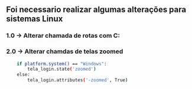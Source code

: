 ## Foi necessario realizar algumas alterações para sistemas Linux

### 1.0 -> Alterar chamada de rotas com C:
### 2.0 -> Alterar chamdas de telas zoomed

```bash
    if platform.system() == "Windows":
        tela_login.state('zoomed')
    else:
        tela_login.attributes('-zoomed', True)
```